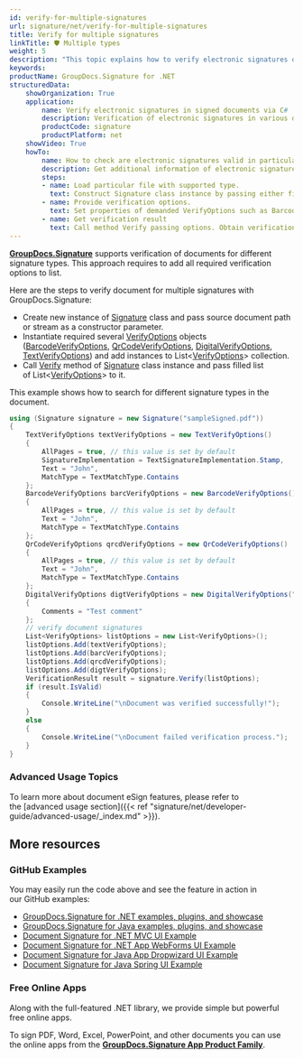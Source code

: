 ```yaml
---
id: verify-for-multiple-signatures
url: signature/net/verify-for-multiple-signatures
title: Verify for multiple signatures
linkTitle: 🛡 Multiple types
weight: 5
description: "This topic explains how to verify electronic signatures of various types with GroupDocs.Signature API."
keywords: 
productName: GroupDocs.Signature for .NET
structuredData:
    showOrganization: True
    application:    
        name: Verify electronic signatures in signed documents via C#    
        description: Verification of electronic signatures in various documents in convenient way with C# language and GroupDocs.Signature for .NET APIs
        productCode: signature
        productPlatform: net 
    showVideo: True
    howTo:
        name: How to check are electronic signatures valid in particular document using C# 
        description: Get additional information of electronic signatures validation for any documents in C#
        steps:
        - name: Load particular file with supported type.
          text: Construct Signature class instance by passing either file path or stream. 
        - name: Provide verification options. 
          text: Set properties of demanded VerifyOptions such as BarcodeVerifyOptions or DigitalVerifyOptions. Various properties like text or BarcodeType depends on options type.
        - name: Get verification result
          text: Call method Verify passing options. Obtain verification result whose property IsValid must be true if verification succeed.
---
```

[**GroupDocs.Signature**](https://products.groupdocs.com/signature/net) supports verification of documents for different signature types. This approach requires to add all required verification options to list.

Here are the steps to verify document for multiple signatures with GroupDocs.Signature:

* Create new instance of [Signature](https://reference.groupdocs.com/signature/net/groupdocs.signature/signature) class and pass source document path or stream as a constructor parameter.
* Instantiate required several [VerifyOptions](https://reference.groupdocs.com/signature/net/groupdocs.signature.options/verifyoptions) objects ([BarcodeVerifyOptions](https://reference.groupdocs.com/signature/net/groupdocs.signature.options/barcodeverifyoptions), [QrCodeVerifyOptions](https://reference.groupdocs.com/signature/net/groupdocs.signature.options/qrcodeverifyoptions), [DigitalVerifyOptions](https://reference.groupdocs.com/signature/net/groupdocs.signature.options/digitalverifyoptions), [TextVerifyOptions](https://reference.groupdocs.com/signature/net/groupdocs.signature.options/textverifyoptions)) and add instances to List<[VerifyOptions](https://reference.groupdocs.com/signature/net/groupdocs.signature.options/verifyoptions)\> collection.
* Call [Verify](https://reference.groupdocs.com/signature/net/groupdocs.signature/signature/verify) method of [Signature](https://reference.groupdocs.com/signature/net/groupdocs.signature/signature) class instance and pass filled list of List<[VerifyOptions](https://reference.groupdocs.com/signature/net/groupdocs.signature.options/verifyoptions)\> to it.

This example shows how to search for different signature types in the document.

```csharp
using (Signature signature = new Signature("sampleSigned.pdf"))
{
    TextVerifyOptions textVerifyOptions = new TextVerifyOptions()
    {
        AllPages = true, // this value is set by default
        SignatureImplementation = TextSignatureImplementation.Stamp,
        Text = "John",
        MatchType = TextMatchType.Contains
    };
    BarcodeVerifyOptions barcVerifyOptions = new BarcodeVerifyOptions()
    {
        AllPages = true, // this value is set by default
        Text = "John",
        MatchType = TextMatchType.Contains
    };
    QrCodeVerifyOptions qrcdVerifyOptions = new QrCodeVerifyOptions()
    {
        AllPages = true, // this value is set by default
        Text = "John",
        MatchType = TextMatchType.Contains
    };
    DigitalVerifyOptions digtVerifyOptions = new DigitalVerifyOptions("certificate.pdf")
    {
        Comments = "Test comment"
    };
    // verify document signatures
    List<VerifyOptions> listOptions = new List<VerifyOptions>();
    listOptions.Add(textVerifyOptions);
    listOptions.Add(barcVerifyOptions);
    listOptions.Add(qrcdVerifyOptions);
    listOptions.Add(digtVerifyOptions);
    VerificationResult result = signature.Verify(listOptions);
    if (result.IsValid)
    {
        Console.WriteLine("\nDocument was verified successfully!");
    }
    else
    {
        Console.WriteLine("\nDocument failed verification process.");
    }
}
```

### Advanced Usage Topics

To learn more about document eSign features, please refer to the [advanced usage section]({{< ref "signature/net/developer-guide/advanced-usage/_index.md" >}}).

## More resources

### GitHub Examples

You may easily run the code above and see the feature in action in our GitHub examples:

* [GroupDocs.Signature for .NET examples, plugins, and showcase](https://github.com/groupdocs-signature/GroupDocs.Signature-for-.NET)
* [GroupDocs.Signature for Java examples, plugins, and showcase](https://github.com/groupdocs-signature/GroupDocs.Signature-for-Java)
* [Document Signature for .NET MVC UI Example](https://github.com/groupdocs-signature/GroupDocs.Signature-for-.NET-MVC)
* [Document Signature for .NET App WebForms UI Example](https://github.com/groupdocs-signature/GroupDocs.Signature-for-.NET-WebForms)
* [Document Signature for Java App Dropwizard UI Example](https://github.com/groupdocs-signature/GroupDocs.Signature-for-Java-Dropwizard)
* [Document Signature for Java Spring UI Example](https://github.com/groupdocs-signature/GroupDocs.Signature-for-Java-Spring)

### Free Online Apps

Along with the full-featured .NET library, we provide simple but powerful free online apps.

To sign PDF, Word, Excel, PowerPoint, and other documents you can use the online apps from the **[GroupDocs.Signature App Product Family](https://products.groupdocs.app/signature/family)**.

